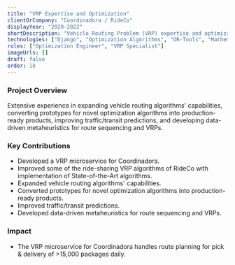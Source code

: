 ```yaml
---
title: "VRP Expertise and Optimization"
clientOrCompany: "Coordinadora / RideCo"
displayYear: "2020-2022"
shortDescription: "Vehicle Routing Problem (VRP) expertise and optimization solutions for logistics and transportation companies."
technologies: ["Django", "Optimization Algorithms", "OR-Tools", "Mathematical Modeling", "Meta-Heuristics"]
roles: ["Optimization Engineer", "VRP Specialist"]
imageUrls: []
draft: false
order: 18
---
```


### Project Overview
Extensive experience in expanding vehicle routing algorithms' capabilities, converting prototypes for novel optimization algorithms into production-ready products, improving traffic/transit predictions, and developing data-driven metaheuristics for route sequencing and VRPs.

### Key Contributions
- Developed a VRP microservice for Coordinadora.
- Improved some of the ride-sharing VRP algorithms of RideCo with implementation of State-of-the-Art algorithms.
- Expanded vehicle routing algorithms' capabilities.
- Converted prototypes for novel optimization algorithms into production-ready products.
- Improved traffic/transit predictions.
- Developed data-driven metaheuristics for route sequencing and VRPs.

### Impact
- The VRP microservice for Coordinadora handles route planning for pick & delivery of >15,000 packages daily.

